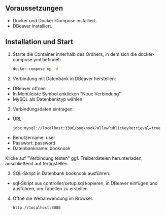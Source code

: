 ## Voraussetzungen
- Docker und Docker-Compose installiert.
- DBeaver installiert.

## Installation und Start
1. Starte die Container innerhalb des Ordners, in dem sich die docker-compose.yml befindet:
    ```bash
   docker-compose up -d
2. Verbindung mit Datenbank in DBeaver herstellen:
- DBeaver öffnen
- In Menüleiste Symbol anklicken "Neue Verbindung"
- MySQL als Datenbanktyp wählen
3. Verbindungsdaten eintragen:
- URL: 
    ```bash
    jdbc:mysql://localhost:3306/booknook?allowPublicKeyRetrieval=true
- Benutzername: user
- Passwort: password
- Datenbankname: booknook

Klicke auf "Verbindung testen" ggf. Treiberdateien herunterladen, anschließend auf fertigstellen

3. SQL-Skript in Datenbank booknook ausführen:
- sql-Skript aus controller/setup.sql kopieren, in DBeaver einfügen und ausführen, um Tabellen zu erstellen
4. Öffne die Webanwendung im Browser:
    ```bash
   http://localhost:8080